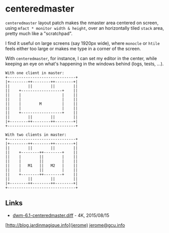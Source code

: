 # centeredmaster

`centeredmaster` layout patch makes the nmaster area centered
on screen, using `mfact * monitor width & height`, over an
horizontally tiled `stack` area, pretty much like
a "scratchpad".

I find it useful on large screens (say 1920px wide), where
`monocle` or `htile` feels either too large or makes me type in
a corner of the screen.

With `centeredmaster`, for instance, I can set my editor in the
center, while keeping an eye on what's happening in the windows
behind (logs, tests, ...).



```
With one client in master:
+------------------------------+
|+--------++--------++--------+|
||        ||        ||        ||
||    +------------------+    ||
||    |                  |    ||
||    |                  |    ||
||    |        M         |    ||
||    |                  |    ||
||    +------------------+    ||
||        ||        ||        ||
|+--------++--------++--------+|
+------------------------------+

With two clients in master:
+------------------------------+
|+--------++--------++--------+|
||        ||        ||        ||
||    +--------++--------+    ||
||    |        ||        |    ||
||    |        ||        |    ||
||    |   M1   ||   M2   |    ||
||    |        ||        |    ||
||    +--------++--------+    ||
||        ||        ||        ||
|+--------++--------++--------+|
+------------------------------+
```

## Links

* [dwm-6.1-centeredmaster.diff](dwm-6.1-centeredmaster.diff) - 4K, 2015/08/15 


[http://blog.jardinmagique.info](jerome) <jerome@gcu.info>










